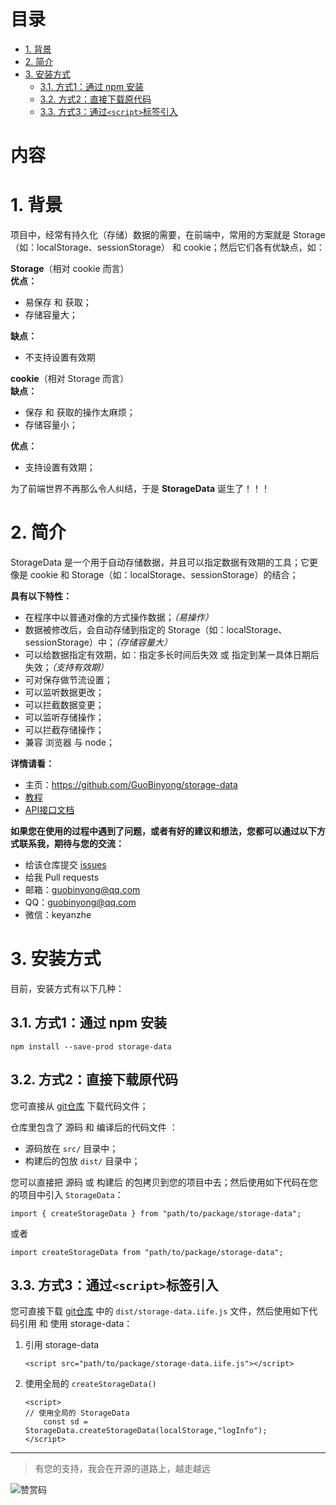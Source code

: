 [教程]: ./doc/教程.md
[API接口文档]: ./doc/API.md

[git仓库]: https://github.com/GuoBinyong/storage-data
[issues]: https://github.com/GuoBinyong/storage-data/issues


目录
=========

<!-- TOC -->

- [1. 背景](#1-背景)
- [2. 简介](#2-简介)
- [3. 安装方式](#3-安装方式)
    - [3.1. 方式1：通过 npm 安装](#31-方式1通过-npm-安装)
    - [3.2. 方式2：直接下载原代码](#32-方式2直接下载原代码)
    - [3.3. 方式3：通过`<script>`标签引入](#33-方式3通过script标签引入)

<!-- /TOC -->


内容
=====



# 1. 背景
项目中，经常有持久化（存储）数据的需要，在前端中，常用的方案就是 Storage（如：localStorage、sessionStorage） 和 cookie；然后它们各有优缺点，如：

**Storage**（相对 cookie 而言）  
**优点：**  
- 易保存 和 获取；
- 存储容量大；

**缺点：**  
- 不支持设置有效期

**cookie**（相对 Storage 而言）  
**缺点：**  
- 保存 和 获取的操作太麻烦；
- 存储容量小；

**优点：**  
- 支持设置有效期；

为了前端世界不再那么令人纠结，于是 **StorageData** 诞生了！！！




# 2. 简介
StorageData 是一个用于自动存储数据，并且可以指定数据有效期的工具；它更像是 cookie 和 Storage（如：localStorage、sessionStorage）的结合；

**具有以下特性：**  
- 在程序中以普通对像的方式操作数据；_（易操作）_
- 数据被修改后，会自动存储到指定的 Storage（如：localStorage、sessionStorage）中；_（存储容量大）_
- 可以给数据指定有效期，如：指定多长时间后失效 或 指定到某一具体日期后失效；_（支持有效期）_
- 可对保存做节流设置；
- 可以监听数据更改；
- 可以拦截数据变更；
- 可以监听存储操作；
- 可以拦截存储操作；
- 兼容 浏览器 与 node；

**详情请看：**  
- 主页：<https://github.com/GuoBinyong/storage-data>
- [教程][]
- [API接口文档][]

**如果您在使用的过程中遇到了问题，或者有好的建议和想法，您都可以通过以下方式联系我，期待与您的交流：**
- 给该仓库提交 [issues][]
- 给我 Pull requests
- 邮箱：<guobinyong@qq.com>
- QQ：guobinyong@qq.com
- 微信：keyanzhe





# 3. 安装方式
目前，安装方式有以下几种：


## 3.1. 方式1：通过 npm 安装
```
npm install --save-prod storage-data
```

## 3.2. 方式2：直接下载原代码
您可直接从 [git仓库][] 下载代码文件；

仓库里包含了 源码 和 编译后的代码文件 ：
- 源码放在 `src/` 目录中；
- 构建后的包放 `dist/` 目录中； 

您可以直接把 源码 或 构建后 的包拷贝到您的项目中去；然后使用如下代码在您的项目中引入 `StorageData`：
```
import { createStorageData } from "path/to/package/storage-data";
```
或者
```
import createStorageData from "path/to/package/storage-data";
```



## 3.3. 方式3：通过`<script>`标签引入
您可直接下载 [git仓库][] 中的 `dist/storage-data.iife.js` 文件，然后使用如下代码引用 和 使用 storage-data：


1. 引用 storage-data
   ```
   <script src="path/to/package/storage-data.iife.js"></script>
   ```
   
2. 使用全局的 `createStorageData()`
   ```
   <script>
   // 使用全局的 StorageData
       const sd = StorageData.createStorageData(localStorage,"logInfo");
   </script>
   ```





--------------------

> 有您的支持，我会在开源的道路上，越走越远

![赞赏码](https://i.loli.net/2020/04/08/PGsAEqdJCin1oQL.jpg)